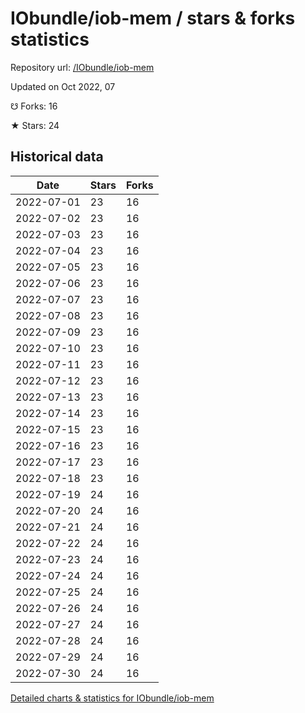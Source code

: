 # IObundle/iob-mem / stars & forks statistics

Repository url: [/IObundle/iob-mem](https://github.com/IObundle/iob-mem)

Updated on Oct 2022, 07

☋ Forks: 16

★ Stars: 24

## Historical data
| Date | Stars | Forks |
|------|-------|-------|
| 2022-07-01 | 23 | 16 | 
| 2022-07-02 | 23 | 16 | 
| 2022-07-03 | 23 | 16 | 
| 2022-07-04 | 23 | 16 | 
| 2022-07-05 | 23 | 16 | 
| 2022-07-06 | 23 | 16 | 
| 2022-07-07 | 23 | 16 | 
| 2022-07-08 | 23 | 16 | 
| 2022-07-09 | 23 | 16 | 
| 2022-07-10 | 23 | 16 | 
| 2022-07-11 | 23 | 16 | 
| 2022-07-12 | 23 | 16 | 
| 2022-07-13 | 23 | 16 | 
| 2022-07-14 | 23 | 16 | 
| 2022-07-15 | 23 | 16 | 
| 2022-07-16 | 23 | 16 | 
| 2022-07-17 | 23 | 16 | 
| 2022-07-18 | 23 | 16 | 
| 2022-07-19 | 24 | 16 | 
| 2022-07-20 | 24 | 16 | 
| 2022-07-21 | 24 | 16 | 
| 2022-07-22 | 24 | 16 | 
| 2022-07-23 | 24 | 16 | 
| 2022-07-24 | 24 | 16 | 
| 2022-07-25 | 24 | 16 | 
| 2022-07-26 | 24 | 16 | 
| 2022-07-27 | 24 | 16 | 
| 2022-07-28 | 24 | 16 | 
| 2022-07-29 | 24 | 16 | 
| 2022-07-30 | 24 | 16 | 


[Detailed charts & statistics for IObundle/iob-mem](https://reviewgithub.com/rep/IObundle/iob-mem)
